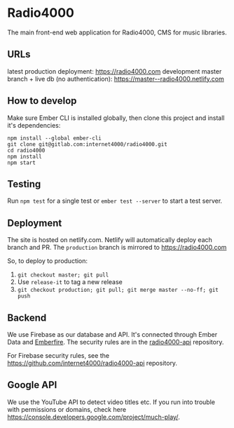 # Radio4000

The main front-end web application for Radio4000, CMS for music libraries.

## URLs

latest production deployment: https://radio4000.com
development master branch + live db (no authentication):
https://master--radio4000.netlify.com

## How to develop

Make sure Ember CLI is installed globally, then clone this project and install it's dependencies:

```
npm install --global ember-cli 
git clone git@gitlab.com:internet4000/radio4000.git
cd radio4000
npm install
npm start
```

## Testing

Run `npm test` for a single test or `ember test --server` to start a test server.

## Deployment

The site is hosted on netlify.com. Netlify will automatically deploy each branch and PR. The `production` branch is mirrored to https://radio4000.com

So, to deploy to production:

1. `git checkout master; git pull`
2. Use `release-it` to tag a new release
3. `git checkout production; git pull; git merge master --no-ff; git push`

## Backend

We use Firebase as our database and API. It's connected through Ember Data and [Emberfire](https://github.com/firebase/emberfire). The security rules are in the [radio4000-api](https://github.com/internet4000/radio4000-api) repository.

For Firebase security rules, see the https://github.com/internet4000/radio4000-api repository.

## Google API

We use the YouTube API to detect video titles etc. If you run into trouble with permissions or domains, check here https://console.developers.google.com/project/much-play/.

